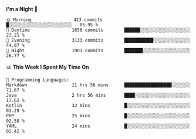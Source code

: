 <!--START_SECTION:waka-->
**I'm a Night 🦉** 

```text
🌞 Morning                423 commits         █░░░░░░░░░░░░░░░░░░░░░░░░   05.95 % 
🌆 Daytime                1650 commits        ██████░░░░░░░░░░░░░░░░░░░   23.21 % 
🌃 Evening                3133 commits        ███████████░░░░░░░░░░░░░░   44.07 % 
🌙 Night                  1903 commits        ███████░░░░░░░░░░░░░░░░░░   26.77 % 
```


📊 **This Week I Spent My Time On** 

```text
💬 Programming Languages: 
Markdown                 11 hrs 56 mins      ██████████████████░░░░░░░   71.67 % 
Java                     2 hrs 56 mins       ████░░░░░░░░░░░░░░░░░░░░░   17.62 % 
Kotlin                   32 mins             █░░░░░░░░░░░░░░░░░░░░░░░░   03.29 % 
PHP                      25 mins             █░░░░░░░░░░░░░░░░░░░░░░░░   02.58 % 
YAML                     24 mins             █░░░░░░░░░░░░░░░░░░░░░░░░   02.42 % 
```


<!--END_SECTION:waka-->
